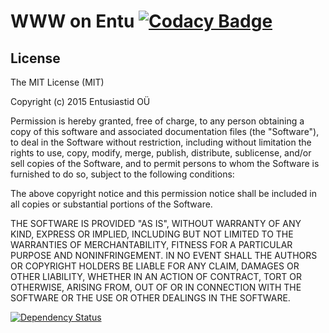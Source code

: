 # WWW on Entu [![Codacy Badge](https://api.codacy.com/project/badge/grade/3145fc1e898141129a6858489cde7871)](https://www.codacy.com/app/mihkel-putrinsh/saal-js)


## License
The MIT License (MIT)

Copyright (c) 2015 Entusiastid OÜ

Permission is hereby granted, free of charge, to any person obtaining a copy
of this software and associated documentation files (the "Software"), to deal
in the Software without restriction, including without limitation the rights
to use, copy, modify, merge, publish, distribute, sublicense, and/or sell
copies of the Software, and to permit persons to whom the Software is
furnished to do so, subject to the following conditions:

The above copyright notice and this permission notice shall be included in all
copies or substantial portions of the Software.

THE SOFTWARE IS PROVIDED "AS IS", WITHOUT WARRANTY OF ANY KIND, EXPRESS OR
IMPLIED, INCLUDING BUT NOT LIMITED TO THE WARRANTIES OF MERCHANTABILITY,
FITNESS FOR A PARTICULAR PURPOSE AND NONINFRINGEMENT. IN NO EVENT SHALL THE
AUTHORS OR COPYRIGHT HOLDERS BE LIABLE FOR ANY CLAIM, DAMAGES OR OTHER
LIABILITY, WHETHER IN AN ACTION OF CONTRACT, TORT OR OTHERWISE, ARISING FROM,
OUT OF OR IN CONNECTION WITH THE SOFTWARE OR THE USE OR OTHER DEALINGS IN THE
SOFTWARE.

[![Dependency Status](https://david-dm.org/kgs-ee/saal-js.svg?style=flat-square)](https://david-dm.org/kgs-ee/saal-js)
